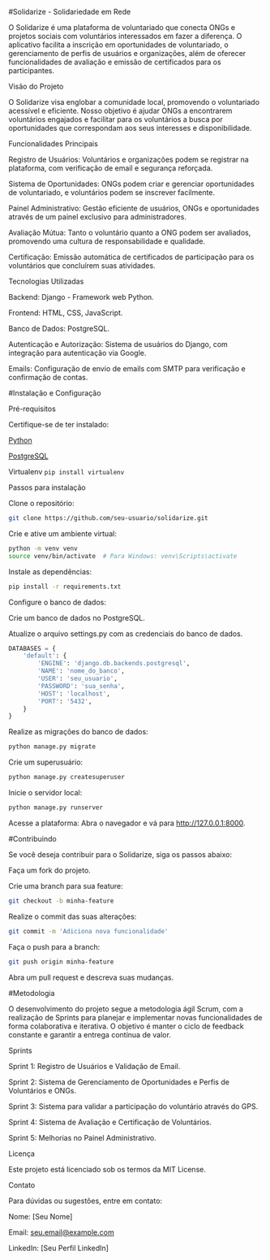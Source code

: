 #Solidarize - Solidariedade em Rede

O Solidarize é uma plataforma de voluntariado que conecta ONGs e projetos sociais com voluntários interessados em fazer a diferença. O aplicativo facilita a inscrição em oportunidades de voluntariado, o gerenciamento de perfis de usuários e organizações, além de oferecer funcionalidades de avaliação e emissão de certificados para os participantes.

Visão do Projeto

O Solidarize visa englobar a comunidade local, promovendo o voluntariado acessível e eficiente. Nosso objetivo é ajudar ONGs a encontrarem voluntários engajados e facilitar para os voluntários a busca por oportunidades que correspondam aos seus interesses e disponibilidade.

Funcionalidades Principais

Registro de Usuários: Voluntários e organizações podem se registrar na plataforma, com verificação de email e segurança reforçada.

Sistema de Oportunidades: ONGs podem criar e gerenciar oportunidades de voluntariado, e voluntários podem se inscrever facilmente.

Painel Administrativo: Gestão eficiente de usuários, ONGs e oportunidades através de um painel exclusivo para administradores.

Avaliação Mútua: Tanto o voluntário quanto a ONG podem ser avaliados, promovendo uma cultura de responsabilidade e qualidade.

Certificação: Emissão automática de certificados de participação para os voluntários que concluírem suas atividades.

Tecnologias Utilizadas

Backend: Django - Framework web Python.

Frontend: HTML, CSS, JavaScript.

Banco de Dados: PostgreSQL.

Autenticação e Autorização: Sistema de usuários do Django, com integração para autenticação via Google.

Emails: Configuração de envio de emails com SMTP para verificação e confirmação de contas.

#Instalação e Configuração

Pré-requisitos

Certifique-se de ter instalado:

[Python](https://www.python.org/downloads/)

[PostgreSQL](https://www.postgresql.org/download/)

Virtualenv ``` pip install virtualenv ```

Passos para instalação

Clone o repositório:

```sh
git clone https://github.com/seu-usuario/solidarize.git
```

Crie e ative um ambiente virtual:

```sh
python -m venv venv
source venv/bin/activate  # Para Windows: venv\Scripts\activate
```

Instale as dependências:

```sh
pip install -r requirements.txt
```

Configure o banco de dados:

Crie um banco de dados no PostgreSQL.

Atualize o arquivo settings.py com as credenciais do banco de dados.

```py
DATABASES = {
    'default': {
        'ENGINE': 'django.db.backends.postgresql',
        'NAME': 'nome_do_banco',
        'USER': 'seu_usuario',
        'PASSWORD': 'sua_senha',
        'HOST': 'localhost',
        'PORT': '5432',
    }
}
```
Realize as migrações do banco de dados:

```sh
python manage.py migrate
```

Crie um superusuário:

```sh
python manage.py createsuperuser
```

Inicie o servidor local:

```sh
python manage.py runserver
```

Acesse a plataforma: Abra o navegador e vá para http://127.0.0.1:8000.

#Contribuindo

Se você deseja contribuir para o Solidarize, siga os passos abaixo:

Faça um fork do projeto.

Crie uma branch para sua feature:
```sh
git checkout -b minha-feature
```

Realize o commit das suas alterações:
```sh
git commit -m 'Adiciona nova funcionalidade'
```

Faça o push para a branch:
```sh
git push origin minha-feature
```

Abra um pull request e descreva suas mudanças.

#Metodologia

O desenvolvimento do projeto segue a metodologia ágil Scrum, com a realização de Sprints para planejar e implementar novas funcionalidades de forma colaborativa e iterativa. O objetivo é manter o ciclo de feedback constante e garantir a entrega contínua de valor.

Sprints

Sprint 1: Registro de Usuários e Validação de Email.

Sprint 2: Sistema de Gerenciamento de Oportunidades e Perfis de Voluntários e ONGs.

Sprint 3: Sistema para validar a participação do voluntário através do GPS.

Sprint 4: Sistema de Avaliação e Certificação de Voluntários.

Sprint 5: Melhorias no Painel Administrativo.

Licença

Este projeto está licenciado sob os termos da MIT License.

Contato

Para dúvidas ou sugestões, entre em contato:

Nome: [Seu Nome]

Email: seu.email@example.com

LinkedIn: [Seu Perfil LinkedIn]
